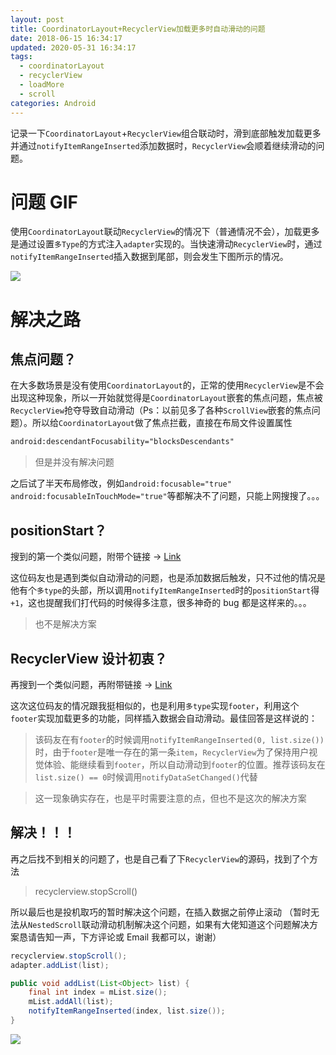 ```yaml
---
layout: post
title: CoordinatorLayout+RecyclerView加载更多时自动滑动的问题
date: 2018-06-15 16:34:17
updated: 2020-05-31 16:34:17
tags:
  - coordinatorLayout
  - recyclerView
  - loadMore
  - scroll
categories: Android
---
```


记录一下`CoordinatorLayout`+`RecyclerView`组合联动时，滑到底部触发加载更多并通过`notifyItemRangeInserted`添加数据时，`RecyclerView`会顺着继续滑动的问题。

<!-- More -->

# 问题 GIF

使用`CoordinatorLayout`联动`RecyclerView`的情况下（普通情况不会），加载更多是通过设置`多Type`的方式注入`adapter`实现的。当快速滑动`RecyclerView`时，通过`notifyItemRangeInserted`插入数据到尾部，则会发生下图所示的情况。

![](1.gif)

# 解决之路

## 焦点问题？

在大多数场景是没有使用`CoordinatorLayout`的，正常的使用`RecyclerView`是不会出现这种现象，所以一开始就觉得是`CoordinatorLayout`嵌套的焦点问题，焦点被`RecyclerView`抢夺导致自动滑动（Ps：以前见多了各种`ScrollView`嵌套的焦点问题）。所以给`CoordinatorLayout`做了焦点拦截，直接在布局文件设置属性

```xml
android:descendantFocusability="blocksDescendants"
```

> 但是并没有解决问题

之后试了半天布局修改，例如`android:focusable="true" android:focusableInTouchMode="true"`等都解决不了问题，只能上网搜搜了。。。

## positionStart？

搜到的第一个类似问题，附带个链接 -> [Link](https://stackoverflow.com/questions/27079899/android-notifyitemrangeinserted-disable-autoscroll/30455749)

这位码友也是遇到类似自动滑动的问题，也是添加数据后触发，只不过他的情况是他有个`多type`的头部，所以调用`notifyItemRangeInserted`时的`positionStart`得`+1`，这也提醒我们打代码的时候得多注意，很多神奇的 bug 都是这样来的。。。

> 也不是解决方案

## RecyclerView 设计初衷？

再搜到一个类似问题，再附带链接 -> [Link](https://stackoverflow.com/questions/49016668/recyclerview-notifyitemrangeinserted-not-maintaining-scroll-position)

这次这位码友的情况跟我挺相似的，也是利用`多type`实现`footer`，利用这个`footer`实现加载更多的功能，同样插入数据会自动滑动。最佳回答是这样说的：

> 该码友在有`footer`的时候调用`notifyItemRangeInserted(0, list.size())`时，由于`footer`是唯一存在的第一条`item`，`RecyclerView`为了保持用户视觉体验、能继续看到`footer`，所以自动滑动到`footer`的位置。推荐该码友在`list.size() == 0`时候调用`notifyDataSetChanged()`代替

> 这一现象确实存在，也是平时需要注意的点，但也不是这次的解决方案

## 解决！！！

再之后找不到相关的问题了，也是自己看了下`RecyclerView`的源码，找到了个方法

> recyclerview.stopScroll()

所以最后也是投机取巧的暂时解决这个问题，在插入数据之前停止滚动
（暂时无法从`NestedScroll`联动滑动机制解决这个问题，如果有大佬知道这个问题解决方案恳请告知一声，下方评论或 Email 我都可以，谢谢）

```java
recyclerview.stopScroll();
adapter.addList(list);

public void addList(List<Object> list) {
    final int index = mList.size();
    mList.addAll(list);
    notifyItemRangeInserted(index, list.size());
}
```

![](2.gif)
